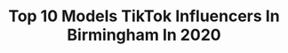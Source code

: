 ---
title: Top 10 Models TikTok Influencers In Birmingham In 2020
description: >-
  Find top models TikTok influencers in Birmingham in 2020. Most popular hashtags: #funny #foryou #makeup #dance.
platform: TikTok
profiles:
  - username: "patrickjosephosullivan"
    fullname: >-
      Patrick Joseph O'Sul
    location: "United Kingdom"
    followers: 4061
    engagement: 1347
    commentsToLikes: 0.168305
    id: ckacwzfxduvlw0i78t09r18s4
    verified: false
    hashtags: "#truck, #music, #sadness, #dance"
  - username: "smithy.bbyyy"
    fullname: >-
      Smithy👽
    location: "United Kingdom"
    followers: 12946
    engagement: 2011
    commentsToLikes: 0.079531
    id: ck9gkmcr9k0tg0j78n4jhlwvd
    verified: false
    hashtags: "#staysolidrocky, #tall, #modelling, #brighterinside"
  - username: "chloeroseofcl"
    fullname: >-
      Chloe Rose
    location: "United Kingdom"
    followers: 3941705
    engagement: 1830
    commentsToLikes: 0.015558
    id: ck8ae68pra5qx0j78vcjzo4er
    verified: true
    hashtags: "#giveaway, #fyp, #houseoftiktok, #bttbchallenge"
  - username: "tokyotoys.com"
    fullname: >-
      TokyoToys.com
    location: "United Kingdom"
    followers: 13547
    engagement: 1953
    commentsToLikes: 0.026387
    id: ck8p1n8ijm4pf0j78rh40up8j
    verified: false
    hashtags: "#animefashion, #mechakits, #buildit, #fairytail"
  - username: "abbiecody"
    fullname: >-
      Abb🍬
    location: "United Kingdom"
    followers: 146625
    engagement: 1981
    commentsToLikes: 0.018730
    id: ck9n4thb55ghg0j78xy4sbkob
    verified: false
    hashtags: "#fyp, #foryou"
  - username: "toastieboiii"
    fullname: >-
      Richard
    location: "United Kingdom"
    followers: 3363
    engagement: 1846
    commentsToLikes: 0.058418
    id: ck9k3f6j4o7gf0j78n3cx32kz
    verified: false
    hashtags: "#singing, #react, #doubleganger, #ireland"
  - username: "emberwolfcosplay"
    fullname: >-
      Ember Wolf
    location: "United Kingdom"
    followers: 749841
    engagement: 2501
    commentsToLikes: 0.013164
    id: ck8f7fnlz2zi30j78xvar8ag6
    verified: false
    hashtags: "#kemono, #dominospizza, #bakugou, #wipeitdown"
  - username: "lushspabirmingham"
    fullname: >-
      Lush Spa Birmingham
    location: "United Kingdom"
    followers: 74350
    engagement: 2251
    commentsToLikes: 0.007685
    id: ck83z4c98xlqb0j78xhg6317x
    verified: false
    hashtags: "#makeupchallenge, #greatestshowman, #lushspa, #washyourhands"
  - username: "allanauld0"
    fullname: >-
      Allan Auld
    location: "United Kingdom"
    followers: 3751
    engagement: 1040
    commentsToLikes: 0.051227
    id: ckaifnj7kxofp0i78dq33zsvz
    verified: false
    hashtags: "#posh, #makeitwithyou, #doily, #phoebebuffay"
  - username: "sketchy_bambi"
    fullname: >-
      Bambi
    location: "United Kingdom"
    followers: 7524
    engagement: 1075
    commentsToLikes: 0.041405
    id: cka0rvlp9ipf80i78f0st8jkc
    verified: false
    hashtags: "#india, #transitions, #history, #humour"
---